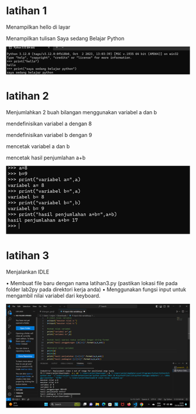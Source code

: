 <h1>latihan 1</h1>
<p>Menampilkan hello di layar</p>
<p>Menampilkan tulisan Saya sedang Belajar Python</p>

![gambar](Screenshots/latihan1.png.png)

<h1>latihan 2</h1>
<p>Menjumlahkan 2 buah bilangan menggunakan variabel a dan b</p>
<p>mendefinisikan variabel a dengan 8</p>
<p>mendefinisikan variabel b dengan 9</p>
<p>mencetak variabel a dan b</p>
<p>mencetak hasil penjumlahan a+b</p>

![gambar](Screenshots/latihan2.png.png)

<h1>latihan 3</h1>
<p></p>Menjalankan IDLE</p>
• Membuat file baru dengan nama latihan3.py (pastikan lokasi file
pada folder lab2py pada direktori kerja anda)
• Menggunakan fungsi input untuk mengambil nilai variabel dari
keyboard.

![gambar](Screenshots/latihan3.png.png)
